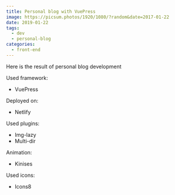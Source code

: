 ```yaml
---
title: Personal blog with VuePress
image: https://picsum.photos/1920/1080/?random&date=2017-01-22
date: 2019-01-22
tags: 
  - dev
  - personal-blog
categories:
  - front-end
--- 
```


Here is the result of personal blog development

Used framework:
- VuePress

Deployed on:
- Netlify

Used plugins:
- Img-lazy
- Multi-dir

Animation:
- Kinises

Used icons:
- Icons8